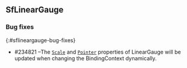 ## SfLinearGauge

### Bug fixes
{:#sflineargauge-bug-fixes}

* \#234821 –The [`Scale`](https://help.syncfusion.com/xamarin/sflineargauge/scales) and [`Pointer`](https://help.syncfusion.com/xamarin/sflineargauge/pointers) properties of LinearGauge will be updated when changing the BindingContext dynamically.